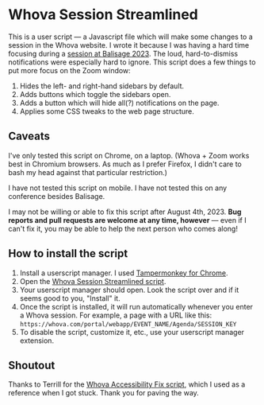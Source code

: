 # Whova Session Streamlined

This is a user script — a Javascript file which will make some changes to a session in the Whova website. I wrote it because I was having a hard time focusing during a [session at Balisage 2023](https://balisage.net/2023/Program.html). The loud, hard-to-dismiss notifications were especially hard to ignore. This script does a few things to put more focus on the Zoom window:

1. Hides the left- and right-hand sidebars by default.
2. Adds buttons which toggle the sidebars open.
3. Adds a button which will hide all(?) notifications on the page.
4. Applies some CSS tweaks to the web page structure.


## Caveats

I've only tested this script on Chrome, on a laptop. (Whova + Zoom works best in Chromium browsers. As much as I prefer Firefox, I didn't care to bash my head against that particular restriction.)

I have not tested this script on mobile. I have not tested this on any conference besides Balisage.

I may not be willing or able to fix this script after August 4th, 2023. **Bug reports and pull requests are welcome at any time, however** — even if I can't fix it, you may be able to help the next person who comes along!


## How to install the script

1. Install a userscript manager. I used [Tampermonkey for Chrome](https://chrome.google.com/webstore/detail/tampermonkey/dhdgffkkebhmkfjojejmpbldmpobfkfo?hl=en).
2. Open the [Whova Session Streamlined script](https://raw.githubusercontent.com/amclark42/whova-session-streamlined/main/whova-session.user.js). 
3. Your userscript manager should open. Look the script over and if it seems good to you, "Install" it.
4. Once the script is installed, it will run automatically whenever you enter a Whova session. For example, a page with a URL like this: `https://whova.com/portal/webapp/EVENT_NAME/Agenda/SESSION_KEY`
5. To disable the script, customize it, etc., use your userscript manager extension.


## Shoutout

Thanks to Terrill for the [Whova Accessibility Fix script](https://github.com/terrill/whova-a11y-fix), which I used as a reference when I got stuck. Thank you for paving the way.

